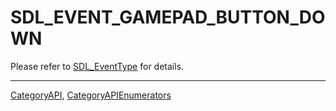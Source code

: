 # SDL_EVENT_GAMEPAD_BUTTON_DOWN

Please refer to [SDL_EventType](SDL_EventType) for details.

----
[CategoryAPI](CategoryAPI), [CategoryAPIEnumerators](CategoryAPIEnumerators)

